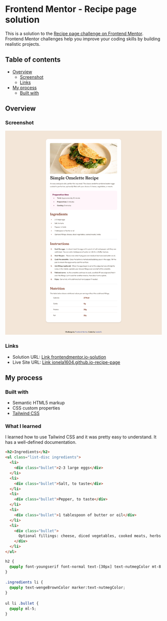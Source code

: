 # Frontend Mentor - Recipe page solution

This is a solution to the [Recipe page challenge on Frontend Mentor](https://www.frontendmentor.io/challenges/recipe-page-KiTsR8QQKm). Frontend Mentor challenges help you improve your coding skills by building realistic projects.

## Table of contents

- [Overview](#overview)
  - [Screenshot](#screenshot)
  - [Links](#links)
- [My process](#my-process)
  - [Built with](#built-with)

## Overview

### Screenshot

![](./screenshot.png)

### Links

- Solution URL: [Link frontendmentor.io-solution](https://www.frontendmentor.io/solutions/html-and-css-solution-using-tailwind-css-Jz8Twb_r-8)
- Live Site URL: [Link ionela1604.github.io-recipe-page ](https://ionela1604.github.io/recipe-page/public/)

## My process

### Built with

- Semantic HTML5 markup
- CSS custom properties
- [Tailwind CSS](https://tailwindcss.com/docs/installation)

### What I learned

I learned how to use Tailwind CSS and it was pretty easy to understand. It has a well-defined documentation.

```html
<h2>Ingredients</h2>
<ul class="list-disc ingredients">
  <li>
    <div class="bullet">2-3 large eggs</div>
  </li>
  <li>
    <div class="bullet">Salt, to taste</div>
  </li>
  <li>
    <div class="bullet">Pepper, to taste</div>
  </li>
  <li>
    <div class="bullet">1 tablespoon of butter or oil</div>
  </li>
  <li>
    <div class="bullet">
      Optional fillings: cheese, diced vegetables, cooked meats, herbs
    </div>
  </li>
</ul>
```

```css
h2 {
  @apply font-youngserif font-normal text-[30px] text-nutmegColor mt-8 mb-5;
}

.ingredients li {
  @apply text-wengeBrownColor marker:text-nutmegColor;
}

ul li .bullet {
  @apply ml-5;
}
```
